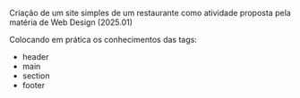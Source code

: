Criação de um site simples de um restaurante como atividade proposta pela matéria de Web Design (2025.01)

Colocando em prática os conhecimentos das tags:
* header
* main
* section
* footer
